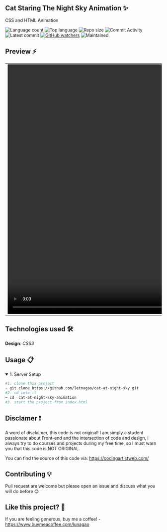 ## Cat Staring The Night Sky Animation ✨
CSS and HTML Animation

![Language count](https://img.shields.io/github/languages/count/letnagao/cat-at-night-sky?color=green)
![Top language](https://img.shields.io/github/languages/top/letnagao/cat-at-night-sky?color=ff69b4)
![Repo size](https://img.shields.io/github/repo-size/letnagao/cat-at-night-sky?color=yellow)
![Commit Activity](https://img.shields.io/github/commit-activity/y/letnagao/cat-at-night-sky?color=blue)
![Latest commit](https://img.shields.io/github/last-commit/letnagao/cat-at-night-sky?color=red)
[![GitHub watchers](https://img.shields.io/github/watchers/letnagao/cat-at-night-sky?logo=GitHub)](https://github.com/letnagao/cat-at-night-sky/watchers)
![Maintained](https://img.shields.io/maintenance/yes/9999)

</ul><h2> Preview ⚡️</h2>
<table align="center">
  <tr>
    <td><video src="https://user-images.githubusercontent.com/99754900/170152283-af55fb34-b0ea-48c3-a4a9-a62e67bff465.mp4" width=1280 height=800></td>
  </tr>
</table>

## Technologies used 🛠️
**Design**: *CSS3*<br />

## Usage 📋
<details open>
<summary>1. Server Setup</summary>

```bash
#1. clone this project
~ git clone https://github.com/letnagao/cat-at-night-sky.git
#2. cd into it
~ cd  cat-at-night-sky-animation
#3. start the project from index.html
```
</details>

## Disclamer ❗️
A word of disclaimer, this code is not original! 
I am simply a student passionate about Front-end and the intersection of code and design, I always try to do courses and projects during my free time, so I must warn you that this code is NOT ORIGINAL.

You can find the source of this code via: https://codingartistweb.com/

## Contributing 💡
Pull request are welcome but please open an issue and discuss what you will do before 😊

## Like this project? 💖

If you are feeling generous, buy me a coffee! - https://www.buymeacoffee.com/lunagao

